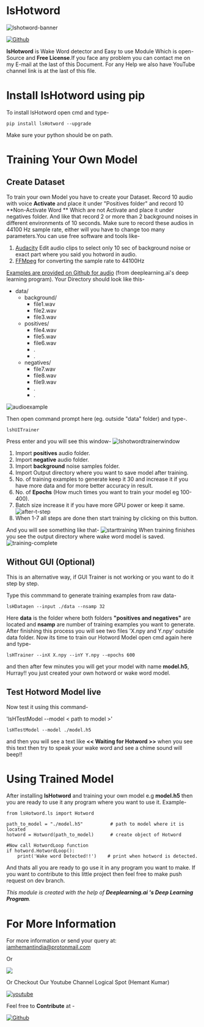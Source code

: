 # lsHotword
![lshotword-banner](https://github.com/HemantKArya/lsHotword/raw/main/docfiles/lshotword_banner.png)

[![Github](	https://img.shields.io/badge/GitHub-100000?style=for-the-badge&logo=github&logoColor=white)](https://www.github.com/HemantKArya/lsHotword)

**lsHotword** is Wake Word detector and Easy to use Module Which is open-Source and **Free License**.If you face any problem you can contact me on my E-mail at the last of this Document. For any Help we also have YouTube channel link is at the last of this file.

# Install lsHotword using pip
 To install lsHotword open cmd and type-
 ```
 pip install lsHotword --upgrade
 ```
 Make sure your python should be on path.

# Training Your Own Model
## Create Dataset
To train your own Model you have to create your Dataset.
Record 10 audio with voice **Activate** and place it under "Positives folder" and record 10 **Non-Activate Word ** Which are not Activate and place it under negatives folder. And like that record 2 or more than 2 background noises in different environments of 10 seconds. Make sure to record these audios in 44100 Hz sample rate, either will you have to change too many parameters.You can use free software and tools like-

1. [Audacity](https://www.audacityteam.org/download/) Edit audio clips to select only 10 sec of background noise or exact part where you said you hotword in audio.
2. [FFMpeg](https://ffmpeg.org/) for converting the sample rate to 44100Hz

 [Examples are provided on Github for audio](https://github.com/HemantKArya/lsHotword/tree/main/Examples/data) (from deeplearning.ai's deep learning program).
Your Directory should look like this-
- data/
    - background/
        - file1.wav
        - file2.wav
        - file3.wav
    - positives/
        - file4.wav
        - file5.wav
        - file6.wav
        - .
        - .
    - negatives/
        - file7.wav
        - file8.wav
        - file9.wav
        - .
        - .
        

![audioexample](https://github.com/HemantKArya/lsHotword/raw/main/docfiles/Q4tnfi3E.png)

Then open command prompt here (eg. outside "data" folder) and type-.

```
lshUITrainer
```
Press enter and you will see this window-
![lshotwordtrainerwindow](https://github.com/HemantKArya/lsHotword/raw/main/docfiles/UsGpiupQt1.png)

1. Import **positives** audio folder.
2. Import **negative** audio folder.
3. Import **background** noise samples folder.
4. Import Output directory where you want to save model after training.
5. No. of training examples to generate keep it 30 and increase it if you have more data and for more better accuracy in result.
6. No. of **Epochs** (How much times you want to train your model eg 100-400).
7. Batch size increase it if you have more GPU power or keep it same.
![after-t-step](https://github.com/HemantKArya/lsHotword/raw/main/docfiles/3AwBBo2nOR.png)
8. When 1-7 all steps are done then start training by clicking on this button.

And you will see something like that-
![starttraining](https://github.com/HemantKArya/lsHotword/raw/main/docfiles/0mySroWeGr.png)
When training finishes  you see the output directory where wake word model is saved.
![training-complete](https://github.com/HemantKArya/lsHotword/raw/main/docfiles/q34bpEOMao.png)

## Without GUI (Optional)
This is an alternative way, if GUI Trainer is not working or you want to do it step by step.

Type this commmand to generate training examples from raw data-
```
lsHDatagen --input ./data --nsamp 32
```
Here **data** is the folder where both folders **"positives and negatives"** are located and **nsamp** are number of training examples you want to generate. After finishing this process you will see two files 'X.npy and Y.npy' outside data folder.
Now its time to train our Hotword Model open cmd again here and type-
```
lsHTrainer --inX X.npy --inY Y.npy --epochs 600
```
and then after few minutes you will get your model  with name **model.h5**, Hurray!! you just created your own hotword or wake word model. 

## Test Hotword Model live
Now test it using this command-

'lsHTestModel --model < path to model >'
```
lsHTestModel --model ./model.h5
```
and then you will see a text like **<< Waiting for Hotword >>** when you see this text then try to speak your wake word and see a chime sound will beep!!

# Using Trained Model

After installing **lsHotword** and training your own model e.g **model.h5** then you are ready to use it any program where you want to use it. Example-

```
from lsHotword.ls import Hotword

path_to_model = "./model.h5"          # path to model where it is located
hotword = Hotword(path_to_model)      # create object of Hotword

#Now call HotwordLoop function
if hotword.HotwordLoop():
    print('Wake word Detected!!')    # print when hotword is detected.

```
And thats all you are ready to go use it in any program you want to make. If you want to contribute to this little project then feel free to make push request on dev branch.

*This module is created with the help of **Deeplearning.ai 's Deep Learning Program**.*
# For More Information

For more information or send your query at:
iamhemantindia@protonmail.com

Or

 [![](https://img.shields.io/badge/LinkedIn-0077B5?style=for-the-badge&logo=linkedin&logoColor=white)](https://linkedin.com/in/iamhemantindia)

Or Checkout Our Youtube Channel Logical Spot (Hemant Kumar)

[![youtube](https://img.shields.io/badge/YouTube-FF0000?style=for-the-badge&logo=youtube&logoColor=white)](https://www.youtube.com/c/LogicalSpot)

Feel free to **Contribute** at - 

[![Github](	https://img.shields.io/badge/GitHub-100000?style=for-the-badge&logo=github&logoColor=white)](https://www.github.com/HemantKArya/lsHotword)